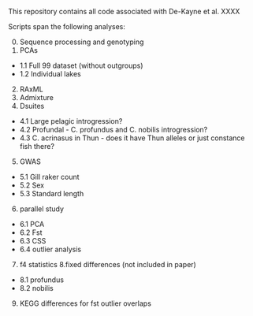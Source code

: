 This repository contains all code associated with De-Kayne et al. XXXX

Scripts span the following analyses:

0. Sequence processing and genotyping
1. PCAs
- 1.1 Full 99 dataset (without outgroups)
- 1.2 Individual lakes
2. RAxML
3. Admixture
4. Dsuites
- 4.1 Large pelagic introgression?
- 4.2 Profundal - C. profundus and C. nobilis introgression?
- 4.3 C. acrinasus in Thun - does it have Thun alleles or just constance fish there?
5. GWAS
- 5.1 Gill raker count
- 5.2 Sex
- 5.3 Standard length
6. parallel study
- 6.1 PCA
- 6.2 Fst
- 6.3 CSS
- 6.4 outlier analysis
7. f4 statistics
8.fixed differences (not included in paper)
- 8.1 profundus
- 8.2 nobilis
9. KEGG differences for fst outlier overlaps
